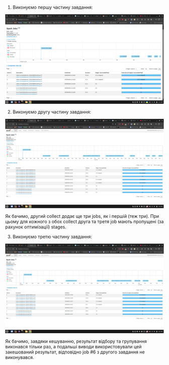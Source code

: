1. Виконуємо першу частину завдання:

![alt1](./part1-all_5_jobs.png "скріншот 1")

2. Виконуємо другу частину завдання:

![alt2](./part2-all_8_jobs.png "скріншот 2")

Як бачимо, другий collect додає ще три jobs, як і першій (теж три). При цьому для кожного з обох collect друга та третя job мають пропущені (за рахунок оптимізації) stages.

3. Виконуємо третю частину завдання:

![alt3](./part3-all_7_jobs.png "скріншот 3")

Як бачимо, завдяки кешуванню, результат відбору та групування виконався тільки раз, а подальші виводи використовували цей закешований результат, відповідно job #6 з другого завдання не виконувався.

